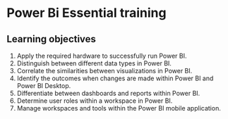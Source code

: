 # Power Bi Essential training

## Learning objectives
  1. Apply the required hardware to successfully run Power BI.
  2. Distinguish between different data types in Power BI.
  3. Correlate the similarities between visualizations in Power BI.
  4. Identify the outcomes when changes are made within Power BI and Power BI Desktop.
  5. Differentiate between dashboards and reports within Power BI.
  6. Determine user roles within a workspace in Power BI.
  7. Manage workspaces and tools within the Power BI mobile application.
